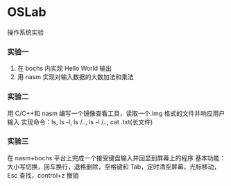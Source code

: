 # OSLab
操作系统实验

### 实验一
1. 在 bochs 内实现 Hello World 输出
2. 用 nasm 实现对输入数据的大数加法和乘法

### 实验二
用 C/C++和 nasm 编写一个镜像查看工具，读取一个.img 格式的文件并响应用户输入
实现命令：ls, ls -l, ls /.., ls -l /.., cat .txt(长文件)

### 实验三
在 nasm+bochs 平台上完成一个接受键盘输入并回显到屏幕上的程序
基本功能：大小写切换，回车换行，退格删除，空格键和 Tab，定时清空屏幕，光标移动，Esc 查找，control+z 撤销